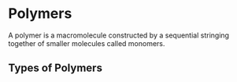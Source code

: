 # Polymers
A polymer is a macromolecule constructed by a sequential stringing together of smaller molecules called monomers.

## Types of Polymers

###